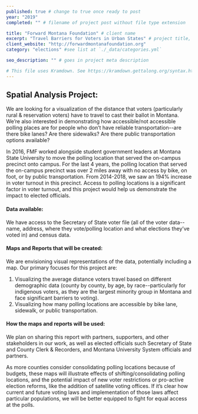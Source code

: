 ```yaml
---
published: true # change to true once ready to post
year: "2019"
completed: "" # filename of project post without file type extension

title: "Forward Montana Foundation" # client name
excerpt: "Travel Barriers for Voters in Urban States" # project title, shows on project list page
client_website: "http://forwardmontanafoundation.org"
category: "elections" #see list at `./_data/categories.yml`

seo_description: "" # goes in project meta description

# This file uses Kramdown. See https://kramdown.gettalong.org/syntax.html for syntax
---
```


## Spatial Analysis Project:
We are looking for a visualization of the distance that voters (particularly rural & reservation voters) have to travel to cast their ballot in Montana. We’re also interested in demonstrating how accessible/not accessible polling places are for people who don’t have reliable transportation--are there bike lanes? Are there sidewalks? Are there public transportation options available?

In 2016, FMF worked alongside student government leaders at Montana State University to move the polling location that served the on-campus precinct onto campus. For the last 4 years, the polling location that served the on-campus precinct was over 2 miles away with no access by bike, on foot, or by public transportation. From 2014-2018, we saw an 194% increase in voter turnout in this precinct. Access to polling locations is a significant factor in voter turnout, and this project would help us demonstrate the impact to elected officials.

#### Data available:
We have access to the Secretary of State voter file (all of the voter data--name, address, where they vote/polling location and what elections they’ve voted in) and census data.

#### Maps and Reports that will be created:
We are envisioning visual representations of the data, potentially including a map. Our primary focuses for this project are:
1. Visualizing the average distance voters travel based on different demographic data (county by county, by age, by race--particularly for indigenous voters, as they are the largest minority group in Montana and face significant barriers to voting).
2. Visualizing how many polling locations are accessible by bike lane, sidewalk, or public transportation.

#### How the maps and reports will be used:
We plan on sharing this report with partners, supporters, and other stakeholders in our work, as well as elected officials such Secretary of State and County Clerk & Recorders, and Montana University System officials and partners.

As more counties consider consolidating polling locations because of budgets, these maps will illustrate effects of shifting/consolidating polling locations, and the potential impact of new voter restrictions or pro-active election reforms, like the addition of satellite voting offices. If it’s clear how current and future voting laws and implementation of those laws affect particular populations, we will be better equipped to fight for equal access at the polls.
